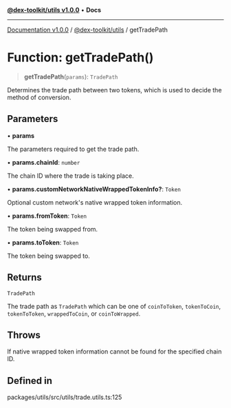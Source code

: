 [**@dex-toolkit/utils v1.0.0**](../README.md) • **Docs**

***

[Documentation v1.0.0](../../../packages.md) / [@dex-toolkit/utils](../README.md) / getTradePath

# Function: getTradePath()

> **getTradePath**(`params`): `TradePath`

Determines the trade path between two tokens, which is used to decide the method of conversion.

## Parameters

• **params**

The parameters required to get the trade path.

• **params.chainId**: `number`

The chain ID where the trade is taking place.

• **params.customNetworkNativeWrappedTokenInfo?**: `Token`

Optional custom network's native wrapped token information.

• **params.fromToken**: `Token`

The token being swapped from.

• **params.toToken**: `Token`

The token being swapped to.

## Returns

`TradePath`

The trade path as `TradePath` which can be one of `coinToToken`, `tokenToCoin`, `tokenToToken`,
`wrappedToCoin`, or `coinToWrapped`.

## Throws

If native wrapped token information cannot be found for the specified chain ID.

## Defined in

packages/utils/src/utils/trade.utils.ts:125
